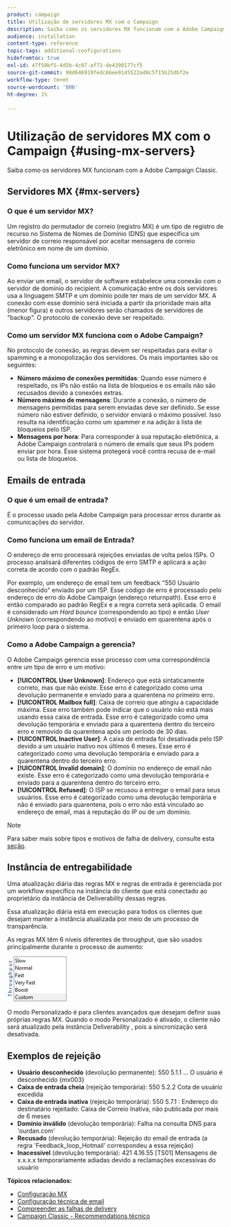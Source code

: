 ```yaml
---
product: campaign
title: Utilização de servidores MX com o Campaign
description: Saiba como os servidores MX funcionam com a Adobe Campaign Classic.
audience: installation
content-type: reference
topic-tags: additional-configurations
hidefromtoc: true
exl-id: 47f50bf5-4d5b-4c07-af71-de4390177cf5
source-git-commit: 98d646919fedc66ee9145522ad0c5f15b25dbf2e
workflow-type: tm+mt
source-wordcount: '806'
ht-degree: 1%

---
```


# Utilização de servidores MX com o Campaign {#using-mx-servers}

Saiba como os servidores MX funcionam com a Adobe Campaign Classic.

## Servidores MX {#mx-servers}

### O que é um servidor MX?

Um registro do permutador de correio (registro MX) é um tipo de registro de recurso no Sistema de Nomes de Domínio (DNS) que especifica um servidor de correio responsável por aceitar mensagens de correio eletrônico em nome de um domínio.

### Como funciona um servidor MX?

Ao enviar um email, o servidor de software estabelece uma conexão com o servidor de domínio do recipient. A comunicação entre os dois servidores usa a linguagem SMTP e um domínio pode ter mais de um servidor MX. A conexão com esse domínio será iniciada a partir da prioridade mais alta (menor figura) e outros servidores serão chamados de servidores de &quot;backup&quot;. O protocolo de conexão deve ser respeitado.

### Como um servidor MX funciona com o Adobe Campaign?

No protocolo de conexão, as regras devem ser respeitadas para evitar o spamming e a monopolização dos servidores. Os mais importantes são os seguintes:

* **Número máximo de conexões permitidas**: Quando esse número é respeitado, os IPs não estão na lista de bloqueios e os emails não são recusados devido a conexões extras.
* **Número máximo de mensagens**: Durante a conexão, o número de mensagens permitidas para serem enviadas deve ser definido. Se esse número não estiver definido, o servidor enviará o máximo possível. Isso resulta na identificação como um spammer e na adição à  lista de bloqueios pelo ISP.
* **Mensagens por hora**: Para corresponder à sua reputação eletrônica, a Adobe Campaign controlará o número de emails que seus IPs podem enviar por hora. Esse sistema protegerá você contra recusa de e-mail ou lista de bloqueios.

## Emails de entrada

### O que é um email de entrada?

É o processo usado pela Adobe Campaign para processar erros durante as comunicações do servidor.

### Como funciona um email de Entrada?

O endereço de erro processará rejeições enviadas de volta pelos ISPs. O processo analisará diferentes códigos de erro SMTP e aplicará a ação correta de acordo com o padrão RegEx.

Por exemplo, um endereço de email tem um feedback &quot;550 Usuário desconhecido&quot; enviado por um ISP. Esse código de erro é processado pelo endereço de erro do Adobe Campaign (endereço returnpath). Esse erro é então comparado ao padrão RegEx e a regra correta será aplicada. O email é considerado um *Hard bounce* (correspondendo ao tipo) e então *User Unknown* (correspondendo ao motivo) e enviado em quarentena após o primeiro loop para o sistema.

### Como a Adobe Campaign a gerencia?

O Adobe Campaign gerencia esse processo com uma correspondência entre um tipo de erro e um motivo:

* **[!UICONTROL User Unknown]**: Endereço que está sintaticamente correto, mas que não existe. Esse erro é categorizado como uma devolução permanente e enviado para a quarentena no primeiro erro.
* **[!UICONTROL Mailbox full]**: Caixa de correio que atingiu a capacidade máxima. Esse erro também pode indicar que o usuário não está mais usando essa caixa de entrada. Esse erro é categorizado como uma devolução temporária e enviado para a quarentena dentro do terceiro erro e removido da quarentena após um período de 30 dias.
* **[!UICONTROL Inactive User]**: A caixa de entrada foi desativada pelo ISP devido a um usuário inativo nos últimos 6 meses. Esse erro é categorizado como uma devolução temporária e enviado para a quarentena dentro do terceiro erro.
* **[!UICONTROL Invalid domain]**: O domínio no endereço de email não existe. Esse erro é categorizado como uma devolução temporária e enviado para a quarentena dentro do terceiro erro.
* **[!UICONTROL Refused]**: O ISP se recusou a entregar o email para seus usuários. Esse erro é categorizado como uma devolução temporária e não é enviado para quarentena, pois o erro não está vinculado ao endereço de email, mas à reputação do IP ou de um domínio.

>[!NOTE]
>
>Para saber mais sobre tipos e motivos de falha de delivery, consulte esta [seção](../../delivery/using/understanding-delivery-failures.md#delivery-failure-types-and-reasons).

## Instância de entregabilidade

Uma atualização diária das regras MX e regras de entrada é gerenciada por um workflow específico na instância do cliente que está conectado ao proprietário da instância de Deliverability dessas regras.

Essa atualização diária está em execução para todos os clientes que desejam manter a instância atualizada por meio de um processo de transparência.

As regras MX têm 6 níveis diferentes de throughput, que são usados principalmente durante o processo de aumento:

![](assets/mx-rules-throughput.png)

O modo Personalizado é para clientes avançados que desejam definir suas próprias regras MX. Quando o modo Personalizado é ativado, o cliente não será atualizado pela instância Deliverability , pois a sincronização será desativada.

## Exemplos de rejeição

* **Usuário desconhecido**  (devolução permanente): 550 5.1.1 ... O usuário é desconhecido {mx003}
* **Caixa de entrada cheia**  (rejeição temporária): 550 5.2.2 Cota de usuário excedida
* **Caixa de entrada inativa**  (rejeição temporária): 550 5.7.1 : Endereço do destinatário rejeitado: Caixa de Correio Inativa, não publicada por mais de 6 meses
* **Domínio inválido**  (devolução temporária): Falha na consulta DNS para &#39;ourdan.com&#39;
* **Recusado**  (devolução temporária): Rejeição do email de entrada (a regra &#39;Feedback_loop_Hotmail&#39; correspondeu a essa rejeição)
* **Inacessível**  (devolução temporária): 421 4.16.55  [TS01] Mensagens de x.x.x.x temporariamente adiadas devido a reclamações excessivas do usuário

**Tópicos relacionados:**
* [Configuração MX](../../installation/using/email-deliverability.md#mx-configuration)
* [Configuração técnica de email](../../installation/using/email-deliverability.md)
* [Compreender as falhas de delivery](../../delivery/using/understanding-delivery-failures.md)
* [Campaign Classic - Recommendations técnico](https://experienceleague.adobe.com/docs/deliverability-learn/deliverability-best-practice-guide/additional-resources/product-specific-resources/campaign/acc-technical-recommendations.html)
